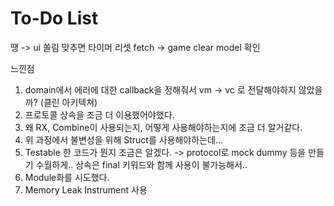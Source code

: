 #  To-Do List


 땡 -> ui 쏠림
 맞추면 타이머 리셋
 fetch -> game clear model 확인
  


느낀점
1. domain에서 에러에 대한 callback을 정해줘서 vm -> vc 로 전달해야하지 않았을까? (클린 아키텍쳐)
2. 프로토콜 상속을 조금 더 이용했어야했다.
3. 왜 RX, Combine이 사용되는지, 어떻게 사용해야하는지에 조금 더 알거같다.
4. 위 과정에서 불변성을 위해 Struct를 사용해야하는데... 
5. Testable 한 코드가 뭔지 조금은 알겠다. -> protocol로 mock dummy 등을 만들기 수월하게.. 상속은 final 키워드와 함께 사용이 불가능해서..
6. Module화를 시도했다.
7. Memory Leak Instrument 사용
